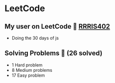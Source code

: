 # LeetCode

## My user on LeetCode 🚀 [RRRIS402](https://leetcode.com/u/rrris402/)

- Doing the 30 days of js

## Solving Problems 📝   (26 solved)

- 1 Hard problem
- 8 Medium problems
- 17 Easy problem
  